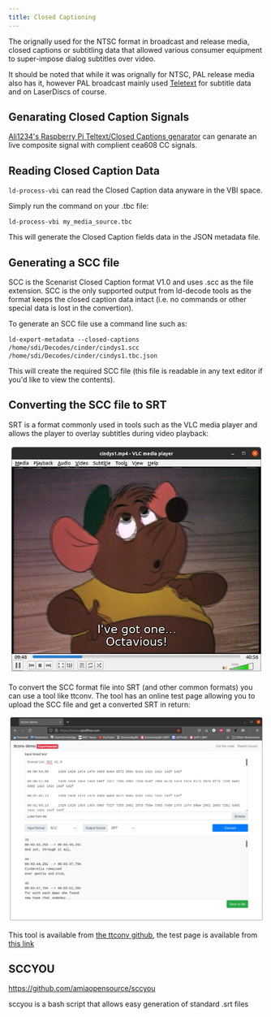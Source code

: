 ```yaml
---
title: Closed Captioning
---
```


The orignally used for the NTSC format in broadcast and release media, closed captions or subtitling data that allowed various consumer equipment to super-impose dialog subtitles over video.

It should be noted that while it was orignally for NTSC, PAL release media also has it, however PAL broadcast mainly used [Teletext](Teletext.md) for subtitle data and on LaserDiscs of course.

## Genarating Closed Caption Signals

[Ali1234's Raspberry Pi Teltext/Closed Captions genarator](https://github.com/ali1234/raspi-teletext) can genarate an live composite signal with complient cea608 CC signals.

## Reading Closed Caption Data

`ld-process-vbi` can read the Closed Caption data anyware in the VBI space.

Simply run the command on your .tbc file:

    ld-process-vbi my_media_source.tbc

This will generate the Closed Caption fields data in the JSON metadata file.

## Generating a SCC file

SCC is the Scenarist Closed Caption format V1.0 and uses .scc as the file extension.  SCC is the only supported output from ld-decode tools as the format keeps the closed caption data intact (i.e. no commands or other special data is lost in the convertion).

To generate an SCC file use a command line such as:

    ld-export-metadata --closed-captions /home/sdi/Decodes/cinder/cindys1.scc /home/sdi/Decodes/cinder/cindys1.tbc.json

This will create the required SCC file (this file is readable in any text editor if you'd like to view the contents).

## Converting the SCC file to SRT

SRT is a format commonly used in tools such as the VLC media player and allows the player to overlay subtitles during video playback:

![](assets/subtitles/vlc_example1.png)

To convert the SCC format file into SRT (and other common formats) you can use a tool like ttconv.  The tool has an online test page allowing you to upload the SCC file and get a converted SRT in return:

![](assets/subtitles/ttconv_example1.png)

This tool is available from [the ttconv github](https://github.com/sandflow/ttconv), the test page is available from [this link](https://ttconv.sandflow.com/)

## SCCYOU

https://github.com/amiaopensource/sccyou

sccyou is a bash script that allows easy generation of standard .srt files
